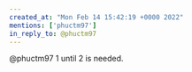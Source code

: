 ```yaml
---
created_at: "Mon Feb 14 15:42:19 +0000 2022"
mentions: ['phuctm97']
in_reply_to: @phuctm97
---
```


@phuctm97 1 until 2 is needed.